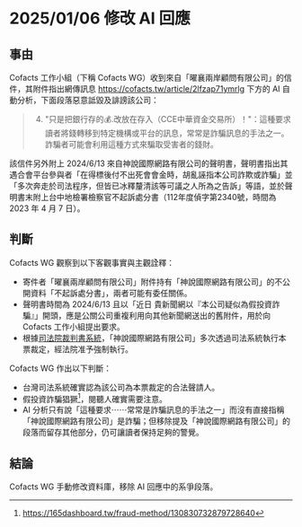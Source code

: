 2025/01/06 修改 AI 回應
====

## 事由
Cofacts 工作小組（下稱 Cofacts WG）收到來自「曜襄兩岸顧問有限公司」的信件，其附件指出網傳訊息 https://cofacts.tw/article/2lfzap71ymrlg 下方的 AI 自動分析，下面段落惡意詆毀及誹謗該公司：

> 4. "只是把銀行存的💰.改放在存入（CCE中華資金交易所）！"：這種要求讀者將錢轉移到特定機構或平台的訊息，常常是詐騙訊息的手法之一。詐騙者可能會利用這種方式來騙取受害者的錢財。

該信件另外附上 2024/6/13 來自神說國際網路有限公司的聲明書，聲明書指出其遇合會平台參與者「在得標後付不出死會會金時，胡亂誣指本公司詐欺或詐騙」並「多次奔走於司法程序，但皆已冰釋釐清該等可議之人所為之告訴」等語，並於聲明書末附上台中地檢署檢察官不起訴處分書（112年度偵字第2340號，時間為 2023 年 4 月 7 日）。

## 判斷

Cofacts WG 觀察到以下客觀事實與主觀詮釋：
- 寄件者「曜襄兩岸顧問有限公司」附件持有「神說國際網路有限公司」的不公開資料「不起訴處分書」，兩者可能有委任關係。
- 聲明書時間為 2024/6/13 且以「近日 貴新聞網以『本公司疑似為假投資詐騙』」開頭，應是公關公司重複利用向其他新聞網送出的舊附件，用於向 Cofacts 工作小組提出要求。
- 根據[司法院裁判書系統](https://judgment.judicial.gov.tw/FJUD/default.aspx)，「神說國際網路有限公司」多次透過司法系統執行本票裁定，經法院准予強制執行。

Cofacts WG 作出以下判斷：
- 台灣司法系統確實認為該公司為本票裁定的合法聲請人。
- 假投資詐騙猖獗[^1]，閱聽人確實需要注意。
- AI 分析只有說「這種要求⋯⋯常常是詐騙訊息的手法之一」而沒有直接指稱「神說國際網路有限公司」是詐騙；但移除提及「神說國際網路有限公司」的段落而留存其他部分，仍可讓讀者保持足夠的警覺。

## 結論
Cofacts WG 手動修改資料庫，移除 AI 回應中的系爭段落。

[^1]: https://165dashboard.tw/fraud-method/130830732879728640
